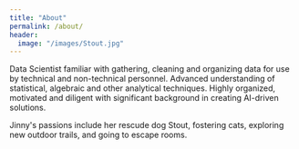 ```yaml
---
title: "About"
permalink: /about/
header:
  image: "/images/Stout.jpg"
---
```


Data Scientist familiar with gathering, cleaning and organizing data for use by technical and non-technical personnel. Advanced understanding of statistical, algebraic and other analytical techniques. Highly organized, motivated and diligent with significant background in creating AI-driven solutions. 

Jinny's passions include her rescude dog Stout, fostering cats, exploring new outdoor trails, and going to escape rooms. 
